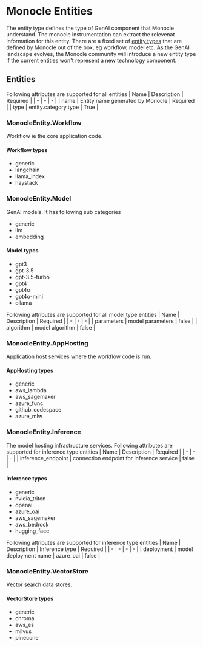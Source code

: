 # Monocle Entities
The entity type defines the type of GenAI component that Monocle understand. The monocle instrumentation can extract the relevenat information for this entity. There are a fixed set of [entity types](./entity_types.py) that are defined by Monocle out of the box, eg workflow, model etc. As the GenAI landscape evolves, the Monocle community will introduce a new entity type if the current entities won't represent a new technology component.

## Entities
Following attributes are supported for all entities
| Name | Description | Required |
| - | - | - |
| name | Entity name generated by Monocle | Required |
| type | entity.category.type | True |

### MonocleEntity.Workflow
Workflow ie the core application code. 
#### Workflow types
- generic
- langchain
- llama_index
- haystack

### MonocleEntity.Model
GenAI models. It has following sub categories
- generic
- llm
- embedding
#### Model types
- gpt3
- gpt-3.5
- gpt-3.5-turbo
- gpt4
- gpt4o
- gpt4o-mini
- ollama

Following attributes are supported for all model type entities
| Name | Description | Required |
| - | - | - |
| parameters | model parameters | false |
| algorithm | model algorithm | false |

### MonocleEntity.AppHosting
Application host services where the workflow code is run.
#### AppHosting types
- generic
- aws_lambda
- aws_sagemaker
- azure_func
- github_codespace
- azure_mlw

### MonocleEntity.Inference
The model hosting infrastructure services.
Following attributes are supported for inference type entities
| Name | Description | Required |
| - | - | - |
| inference_endpoint | connection endpoint for inference service | false |
#### Inference types
- generic
- nvidia_triton
- openai
- azure_oai
- aws_sagemaker
- aws_bedrock
- hugging_face

Following attributes are supported for inference type entities
| Name | Description | Inference type | Required |
| - | - | - | - |
| deployment | model deployment name | azure_oai | false |


### MonocleEntity.VectorStore
Vector search data stores.
#### VectorStore types
- generic
- chroma
- aws_es
- milvus
- pinecone
